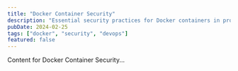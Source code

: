 ```yaml
---
title: "Docker Container Security"
description: "Essential security practices for Docker containers in production environments"
pubDate: 2024-02-25
tags: ["docker", "security", "devops"]
featured: false
---
```


Content for Docker Container Security...